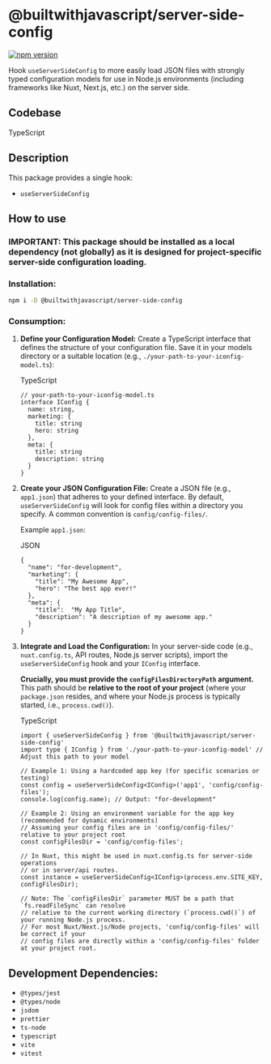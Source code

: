 # @builtwithjavascript/server-side-config

[![npm version](https://badge.fury.io/js/@builtwithjavascript%2Fserver-side-config.svg)](https://badge.fury.io/js/@builtwithjavascript%2Fserver-side-config)

Hook `useServerSideConfig` to more easily load JSON files with strongly typed configuration models for use in Node.js environments (including frameworks like Nuxt, Next.js, etc.) on the server side.

## Codebase
TypeScript

## Description
This package provides a single hook:
- `useServerSideConfig`

## How to use

### IMPORTANT: This package should be installed as a local dependency (not globally) as it is designed for project-specific server-side configuration loading.

### Installation:
```bash
npm i -D @builtwithjavascript/server-side-config
```



### Consumption:

1. **Define your Configuration Model:** Create a TypeScript interface that defines the structure of your configuration file. Save it in your models directory or a suitable location (e.g., `./your-path-to-your-iconfig-model.ts`):

   TypeScript

   ```
   // your-path-to-your-iconfig-model.ts
   interface IConfig {
     name: string,
     marketing: {
       title: string
       hero: string
     },
     meta: {
       title: string
       description: string
     }
   }
   ```

2. **Create your JSON Configuration File:** Create a JSON file (e.g., `app1.json`) that adheres to your defined interface. By default, `useServerSideConfig` will look for config files within a directory you specify. A common convention is `config/config-files/`.

   Example `app1.json`:

   JSON

   ```
   {
     "name": "for-development",
     "marketing": {
       "title": "My Awesome App",
       "hero": "The best app ever!"
     },
     "meta": {
       "title":  "My App Title",
       "description": "A description of my awesome app."
     }
   }
   ```

3. **Integrate and Load the Configuration:** In your server-side code (e.g., `nuxt.config.ts`, API routes, Node.js server scripts), import the `useServerSideConfig` hook and your `IConfig` interface.

   **Crucially, you must provide the `configFilesDirectoryPath` argument.** This path should be **relative to the root of your project** (where your `package.json` resides, and where your Node.js process is typically started, i.e., `process.cwd()`).

   TypeScript

   ```
   import { useServerSideConfig } from '@builtwithjavascript/server-side-config'
   import type { IConfig } from './your-path-to-your-iconfig-model' // Adjust this path to your model
   
   // Example 1: Using a hardcoded app key (for specific scenarios or testing)
   const config = useServerSideConfig<IConfig>('app1', 'config/config-files');
   console.log(config.name); // Output: "for-development"
   
   // Example 2: Using an environment variable for the app key (recommended for dynamic environments)
   // Assuming your config files are in 'config/config-files/' relative to your project root
   const configFilesDir = 'config/config-files';
   
   // In Nuxt, this might be used in nuxt.config.ts for server-side operations
   // or in server/api routes.
   const instance = useServerSideConfig<IConfig>(process.env.SITE_KEY, configFilesDir);
   
   // Note: The `configFilesDir` parameter MUST be a path that `fs.readFileSync` can resolve
   // relative to the current working directory (`process.cwd()`) of your running Node.js process.
   // For most Nuxt/Next.js/Node projects, 'config/config-files' will be correct if your
   // config files are directly within a 'config/config-files' folder at your project root.
   ```

## Development Dependencies:

- `@types/jest`
- `@types/node`
- `jsdom`
- `prettier`
- `ts-node`
- `typescript`
- `vite`
- `vitest`
